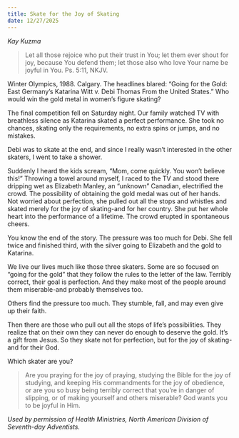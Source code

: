 ```yaml
---
title: Skate for the Joy of Skating
date: 12/27/2025
---
```


_Kay Kuzma_

> <p></p>
> Let all those rejoice who put their trust in You; let them ever shout for joy, because You defend them; let those also who love Your name be joyful in You. Ps. 5:11, NKJV.

Winter Olympics, 1988. Calgary. The headlines blared: “Going for the Gold: East Germany’s Katarina Witt v. Debi Thomas From the United States.” Who would win the gold metal in women’s figure skating?

The final competition fell on Saturday night. Our family watched TV with breathless silence as Katarina skated a perfect performance. She took no chances, skating only the requirements, no extra spins or jumps, and no mistakes.

Debi was to skate at the end, and since I really wasn’t interested in the other skaters, I went to take a shower.

Suddenly I heard the kids scream, “Mom, come quickly. You won’t believe this!” Throwing a towel around myself, I raced to the TV and stood there dripping wet as Elizabeth Manley, an “unknown” Canadian, electrified the crowd. The possibility of obtaining the gold medal was out of her hands. Not worried about perfection, she pulled out all the stops and whistles and skated merely for the joy of skating-and for her country. She put her whole heart into the performance of a lifetime. The crowd erupted in spontaneous cheers.

You know the end of the story. The pressure was too much for Debi. She fell twice and finished third, with the silver going to Elizabeth and the gold to Katarina.

We live our lives much like those three skaters. Some are so focused on “going for the gold” that they follow the rules to the letter of the law. Terribly correct, their goal is perfection. And they make most of the people around them miserable-and probably themselves too.

Others find the pressure too much. They stumble, fall, and may even give up their faith.

Then there are those who pull out all the stops of life’s possibilities. They realize that on their own they can never do enough to deserve the gold. It’s a gift from Jesus. So they skate not for perfection, but for the joy of skating-and for their God.

Which skater are you?

> <callout></callout>
> Are you praying for the joy of praying, studying the Bible for the joy of studying, and keeping His commandments for the joy of obedience, or are you so busy being terribly correct that you’re in danger of slipping, or of making yourself and others miserable? God wants you to be joyful in Him.

_Used by permission of Health Ministries, North American Division of Seventh-day Adventists._
